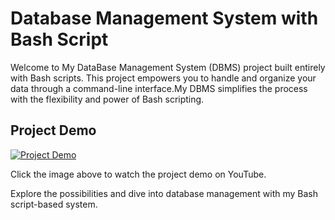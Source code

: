 # Database Management System with Bash Script

Welcome to My DataBase Management System (DBMS) project built entirely with Bash scripts. This project empowers you to handle and organize your data through a command-line interface.My DBMS simplifies the process with the flexibility and power of Bash scripting.

## Project Demo

[![Project Demo](https://img.youtube.com/vi/R4PLWrdbOM4/0.jpg)](https://www.youtube.com/watch?v=R4PLWrdbOM4)

Click the image above to watch the project demo on YouTube.

Explore the possibilities and dive into database management with my Bash script-based system.

